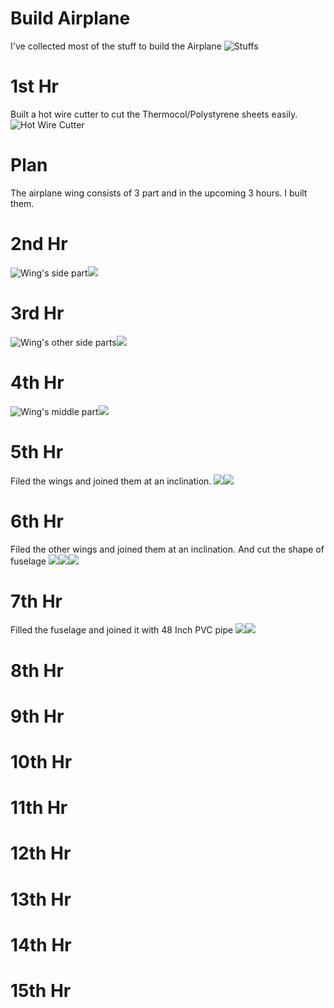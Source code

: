 # Build Airplane

I've collected most of the stuff to build the Airplane
![Stuffs](https://scrapbook-into-the-redwoods.s3.amazonaws.com/4e6bd814-addf-403c-91d1-76bbc649ac0c-1000017844.jpg)

# 1st Hr 
Built a hot wire cutter to cut the Thermocol/Polystyrene sheets easily.
![Hot Wire Cutter](https://github.com/innovativecreations/Airplane/blob/main/hot%20wire%20cutter.jpg?raw=true)

# Plan
The airplane wing consists of 3 part and in the upcoming 3 hours. I built them.

# 2nd Hr
![Wing's side part](2Hr/1.jpg)![](2Hr/2.jpg)

# 3rd Hr
![Wing's other side parts](3Hr/1.jpg)![](3hr/2.jpg)

# 4th Hr
![Wing's middle part](4Hr/1.jpg)![](4hr/2.jpg)

# 5th Hr
Filed the wings and joined them at an inclination.
![](5Hr/1.jpg)![](5hr/2.jpg)

# 6th Hr
Filed the other wings and joined them at an inclination. And cut the shape of fuselage
![](6Hr/1.jpg)![](6hr/2.jpg)![](6Hr/Fuselage.png)

# 7th Hr
Filled the fuselage and joined it with 48 Inch PVC pipe
![](7Hr/1.jpg)![](7hr/2.jpg)

# 8th Hr


# 9th Hr


# 10th Hr


# 11th Hr


# 12th Hr


# 13th Hr


# 14th Hr


# 15th Hr
